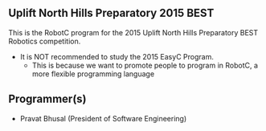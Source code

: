 ## Uplift North Hills Preparatory 2015 BEST
This is the RobotC program for the 2015 Uplift North Hills Preparatory BEST Robotics competition. 
- It is NOT recommended to study the 2015 EasyC Program.
  - This is because we want to promote people to program in RobotC, a more flexible programming language

## Programmer(s)
- Pravat Bhusal (President of Software Engineering)